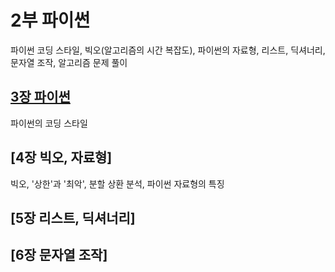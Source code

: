 # 2부 파이썬
파이썬 코딩 스타일, 빅오(알고리즘의 시간 복잡도), 파이썬의 자료형, 리스트, 딕셔너리, 문자열 조작, 알고리즘 문제 풀이

## [3장 파이썬](https://github.com/jaehui327/algorithm/tree/master/%ED%8C%8C%EC%9D%B4%EC%8D%AC%20%EC%95%8C%EA%B3%A0%EB%A6%AC%EC%A6%98%20%EC%9D%B8%ED%84%B0%EB%B7%B0/2%EB%B6%80%20%ED%8C%8C%EC%9D%B4%EC%8D%AC/3%EC%9E%A5%20%ED%8C%8C%EC%9D%B4%EC%8D%AC)

파이썬의 코딩 스타일

## [4장 빅오, 자료형]

빅오, '상한'과 '최악', 분할 상환 분석, 파이썬 자료형의 특징

## [5장 리스트, 딕셔너리]

## [6장 문자열 조작]